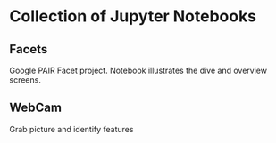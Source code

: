 # Collection of Jupyter Notebooks

## Facets

Google PAIR Facet project. Notebook illustrates the dive and overview screens.

## WebCam

Grab picture and identify features


